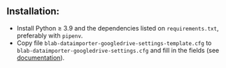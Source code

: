 ## Installation:

- Install Python &geq; 3.9 and the dependencies listed
  on `requirements.txt`, preferably with `pipenv`.
- Copy file
  `blab-dataimporter-googledrive-settings-template.cfg` to
  `blab-dataimporter-googledrive-settings.cfg` and fill in
  the fields (see [documentation](README_CONFIG.md)).
